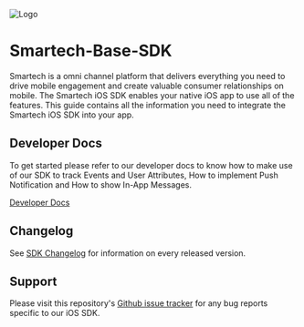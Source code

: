 
![Logo](https://netcorecloud.com/wp-content/themes/netcoretheme/assets/images/netcore-logo-main.svg)
# Smartech-Base-SDK

Smartech is a omni channel platform that delivers everything you need to drive mobile engagement and create valuable consumer relationships on mobile. The Smartech iOS SDK enables your native iOS app to use all of the features. This guide contains all the information you need to integrate the Smartech iOS SDK into your app.

## Developer Docs
To get started please refer to our developer docs to know how to make use of our SDK to track Events and User Attributes, How to implement Push Notification and How to show In-App Messages.

[Developer Docs](https://docs.netcoresmartech.com/docs/ios-new-sdk-integration)


## Changelog
See [SDK Changelog](https://docs.netcoresmartech.com/docs/ios-sdk-v3-changelog) for information on every released version.

## Support
Please visit this repository's [Github issue tracker](https://github.com/NetcoreSolutions/Smartech-iOS-SDK/issues) for any bug reports specific to our iOS SDK.
